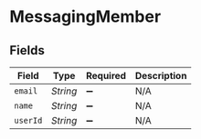 # MessagingMember


## Fields

| Field              | Type               | Required           | Description        |
| ------------------ | ------------------ | ------------------ | ------------------ |
| `email`            | *String*           | :heavy_minus_sign: | N/A                |
| `name`             | *String*           | :heavy_minus_sign: | N/A                |
| `userId`           | *String*           | :heavy_minus_sign: | N/A                |
